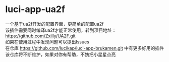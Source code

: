 # luci-app-ua2f
一个基于ua2f开发的配置界面，更简单的配置ua2f <br>
该插件需要同时编译ua2f才能正常使用，转到项目地址：https://github.com/Zxilly/UA2F.git <br>
如果在使用过程中发现问题可以提出lssues <br>
在仓库 https://github.com/lucikap/luci-app-brukamen.git 中有更多好用的插件 <br>
该仓库将不断维护，如果对你有帮助，不妨把小星星点亮
